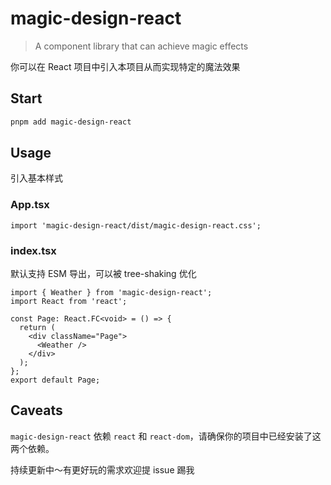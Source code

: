 # magic-design-react

> A component library that can achieve magic effects

你可以在 React 项目中引入本项目从而实现特定的魔法效果

## Start

```bash
pnpm add magic-design-react
```

## Usage

引入基本样式

### App.tsx

```tsx
import 'magic-design-react/dist/magic-design-react.css';
```

### index.tsx

默认支持 ESM 导出，可以被 tree-shaking 优化

```tsx
import { Weather } from 'magic-design-react';
import React from 'react';

const Page: React.FC<void> = () => {
  return (
    <div className="Page">
      <Weather />
    </div>
  );
};
export default Page;
```

## Caveats

`magic-design-react` 依赖 `react` 和 `react-dom`，请确保你的项目中已经安装了这两个依赖。

持续更新中～有更好玩的需求欢迎提 issue 踢我
